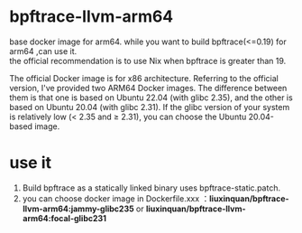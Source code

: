 # bpftrace-llvm-arm64
base docker image for arm64. while you want to build bpftrace(&lt;=0.19) for arm64 ,can use it.   
the official recommendation is to use Nix when bpftrace is greater than 19.

The official Docker image is for x86 architecture. Referring to the official version, I've provided two ARM64 Docker images. 
The difference between them is that one is based on Ubuntu 22.04 (with glibc 2.35), and the other is based on Ubuntu 20.04 (with glibc 2.31). If the glibc version of your system is relatively low (< 2.35 and ≥ 2.31), you can choose the Ubuntu 20.04-based image.


# use it
1. Build bpftrace as a statically linked binary uses bpftrace-static.patch.
2. you can choose docker image in Dockerfile.xxx ：**liuxinquan/bpftrace-llvm-arm64:jammy-glibc235** or **liuxinquan/bpftrace-llvm-arm64:focal-glibc231**
